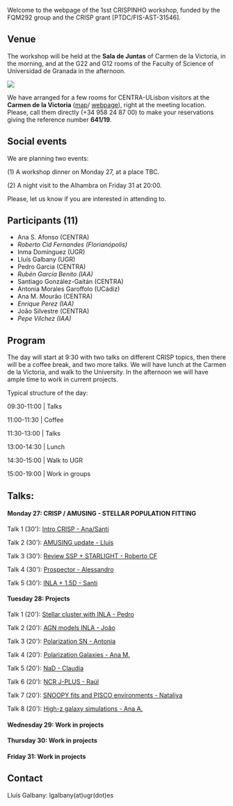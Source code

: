 Welcome to the webpage of the 1sst CRISPINHO workshop, funded by the FQM292 group and the CRISP grant [PTDC/FIS-AST-31546]. 

## Venue

The workshop will be held at the **Sala de Juntas** of Carmen de la Victoria, in the morning, and at the G22 and G12 rooms of the Faculty of Science of Universidad de Granada in the afternoon.

[![](https://github.com/amusing-muse/crispinho2020/raw/master/map.png)](https://www.google.com/maps/dir/Carmen+de+la+Victoria,+Cuesta+del+Chapiz,+9,+18010+Granada/Faculty+of+Sciences+of+the+UGR,+Avenida+de+Fuente+Nueva,+s%2Fn,+18071+Granada/@37.1792554,-3.6077715,15z/data=!3m1!4b1!4m14!4m13!1m5!1m1!1s0xd71fcc9ac4d670b:0x9edd116b4ac23362!2m2!1d-3.5886695!2d37.1808104!1m5!1m1!1s0xd71fcec9131a577:0x2d03f6ab4085cc8e!2m2!1d-3.6096739!2d37.179749!3e2)

We have arranged for a few rooms for CENTRA-ULisbon visitors at the **Carmen de la Victoria** ([map](https://www.google.com/maps/place/Carmen+de+la+Victoria/@37.1792554,-3.6077715,15z/data=!4m5!3m4!1s0xd71fcc9ac4d670b:0x9edd116b4ac23362!8m2!3d37.1808104!4d-3.5886695)/ 
[webpage](http://carmendelavictoria.ugr.es/)), right at the meeting location. Please, call them directly (+34 958 24 87 00) to make your reservations giving the reference number **641/19**.

## Social events

We are planning two events: 

(1) A workshop dinner on Monday 27, at a place TBC.

(2) A night visit to the Alhambra on Friday 31 at 20:00. 

Please, let us know if you are interested in attending to. 

## Participants (11)

- Ana S. Afonso (CENTRA)
- *Roberto Cid Fernandes (Florianópolis)*
- Inma Domínguez (UGR)
- Lluís Galbany (UGR)
- Pedro Garcia (CENTRA)
- *Rubén García Benito (IAA)*
- Santiago González-Gaitán (CENTRA)
- Antonia Morales Garoffolo (UCádiz)
- Ana M. Mourão (CENTRA)
- *Enrique Perez (IAA)* 
- João Silvestre (CENTRA)
- *Pepe Vílchez (IAA)* 

## Program

The day will start at 9:30 with two talks on different CRISP topics, then there will be a coffee break, and two more talks. We will have lunch at the Carmen de la Victoria, and walk to the University. In the afternoon we will have ample time to work in current projects.

Typical structure of the day:

 09:30-11:00 | Talks               
 
 11:00-11:30 | Coffee                  
 
 11:30-13:00 | Talks
 
 13:00-14:30 | Lunch                   
 
 14:30-15:00 | Walk to UGR             
 
 15:00-19:00 | Work in groups          

## Talks:

#### Monday 27: CRISP / AMUSING - STELLAR POPULATION FITTING

Talk 1 (30'): [Intro CRISP - Ana/Santi](https://github.com/amusing-muse/workshop2/blob/master/talks/file.pdf)

Talk 2 (30'): [AMUSING update - Lluís](https://github.com/amusing-muse/workshop2/blob/master/talks/file.pdf)

Talk 3 (30'): [Review SSP + STARLIGHT - Roberto CF](https://github.com/amusing-muse/workshop2/blob/master/talks/file.pdf)

Talk 4 (30'): [Prospector - Alessandro](https://github.com/amusing-muse/workshop2/blob/master/talks/file.pdf)

Talk 5 (30'): [INLA + 1.5D - Santi](https://github.com/amusing-muse/workshop2/blob/master/talks/file.pdf)

#### Tuesday 28:  Projects

Talk 1 (20'): [Stellar cluster with INLA - Pedro](https://github.com/amusing-muse/workshop2/blob/master/talks/file.pdf)

Talk 2 (20'): [AGN models INLA - João](https://github.com/amusing-muse/workshop2/blob/master/talks/file.pdf)

Talk 3 (20'): [Polarization SN - Antonia](https://github.com/amusing-muse/workshop2/blob/master/talks/file.pdf)

Talk 4 (20'): [Polarization Galaxies - Ana M.](https://github.com/amusing-muse/workshop2/blob/master/talks/file.pdf)

Talk 5 (20'): [NaD - Claudia](https://github.com/amusing-muse/workshop2/blob/master/talks/file.pdf)

Talk 6 (20'): [NCR J-PLUS - Raúl](https://github.com/amusing-muse/workshop2/blob/master/talks/file.pdf)

Talk 7 (20'): [SNOOPY fits and PISCO environments - Nataliya](https://github.com/amusing-muse/workshop2/blob/master/talks/file.pdf)

Talk 8 (20'): [High-z galaxy simulations - Ana A.](https://github.com/amusing-muse/workshop2/blob/master/talks/file.pdf)

#### Wednesday 29: Work in projects

#### Thursday 30: Work in projects

#### Friday 31: Work in projects


## Contact

Lluís Galbany: lgalbany(at)ugr(dot)es
